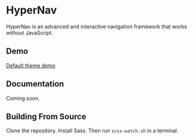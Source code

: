 # HyperNav
HyperNav is an advanced and interactive navigation framework that works without JavaScript. 

## Demo
[Default theme demo](https://acmion.github.io/HyperNav/testing/index.html)

## Documentation
Coming soon.

## Building From Source
Clone the repository. Install Sass. Then run `scss-watch.sh` in a terminal.